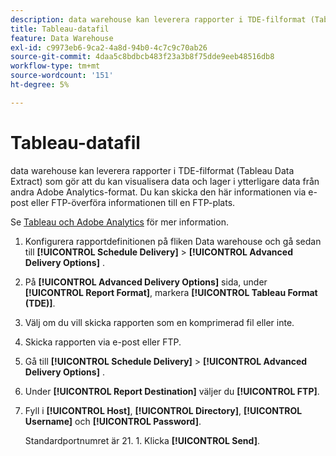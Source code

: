 ```yaml
---
description: data warehouse kan leverera rapporter i TDE-filformat (Tableau Data Extract) som gör att du kan visualisera data och lager i ytterligare data från andra Adobe Analytics-format. Du kan skicka den här informationen via e-post eller FTP-överföra informationen till en FTP-plats.
title: Tableau-datafil
feature: Data Warehouse
exl-id: c9973eb6-9ca2-4a8d-94b0-4c7c9c70ab26
source-git-commit: 4daa5c8bdbcb483f23a3b8f75dde9eeb48516db8
workflow-type: tm+mt
source-wordcount: '151'
ht-degree: 5%

---
```


# Tableau-datafil

data warehouse kan leverera rapporter i TDE-filformat (Tableau Data Extract) som gör att du kan visualisera data och lager i ytterligare data från andra Adobe Analytics-format. Du kan skicka den här informationen via e-post eller FTP-överföra informationen till en FTP-plats.

Se [Tableau och Adobe Analytics](https://www.tableausoftware.com/about/blog/2014/3/tableau-and-adobe-analytics-digital-marketing-gets-even-more-awesome-29491) för mer information.

1. Konfigurera rapportdefinitionen på fliken Data warehouse och gå sedan till **[!UICONTROL Schedule Delivery]** > **[!UICONTROL Advanced Delivery Options]** .
1. På **[!UICONTROL Advanced Delivery Options]** sida, under **[!UICONTROL Report Format]**, markera **[!UICONTROL Tableau Format (TDE)]**.
1. Välj om du vill skicka rapporten som en komprimerad fil eller inte.
1. Skicka rapporten via e-post eller FTP.

1. Gå till **[!UICONTROL Schedule Delivery]** > **[!UICONTROL Advanced Delivery Options]** .
1. Under **[!UICONTROL Report Destination]** väljer du **[!UICONTROL FTP]**.
1. Fyll i **[!UICONTROL Host]**, **[!UICONTROL Directory]**, **[!UICONTROL Username]** och **[!UICONTROL Password]**.

   Standardportnumret är 21. 1. Klicka **[!UICONTROL Send]**.
